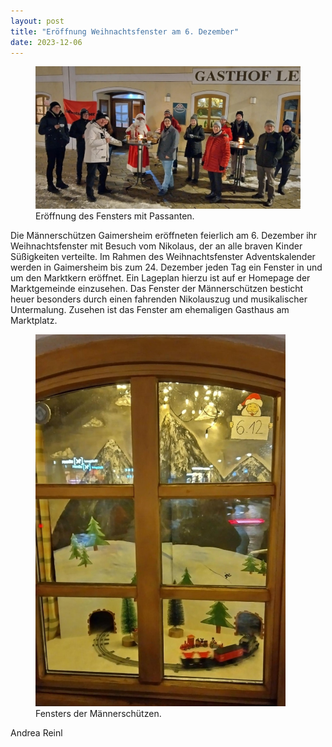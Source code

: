 ```yaml
---
layout: post
title: "Eröffnung Weihnachtsfenster am 6. Dezember"
date: 2023-12-06
---
```


<figure class="figure">
  <img src="/img/posts/Weihnachtsfenster%202023.jpg" class="figure-img img-fluid rounded">
  <figcaption class="figure-caption">Eröffnung des Fensters mit Passanten.
</figcaption>
</figure>

Die Männerschützen Gaimersheim eröffneten feierlich am 6. Dezember ihr Weihnachtsfenster mit Besuch vom Nikolaus, der an alle braven Kinder Süßigkeiten verteilte. Im Rahmen des Weihnachtsfenster Adventskalender werden in Gaimersheim bis zum 24. Dezember jeden Tag ein Fenster in und um den Marktkern eröffnet. Ein Lageplan hierzu ist auf er Homepage der Marktgemeinde einzusehen. Das Fenster der Männerschützen besticht heuer besonders durch einen fahrenden Nikolauszug und musikalischer Untermalung. Zusehen ist das Fenster am ehemaligen Gasthaus am Marktplatz. 

<figure class="figure">
  <img src="/img/posts/Fenster%202023.jpg" class="figure-img img-fluid rounded" style="max-width: 400px">
  <figcaption class="figure-caption">Fensters der Männerschützen.
</figcaption>
</figure>

Andrea Reinl
